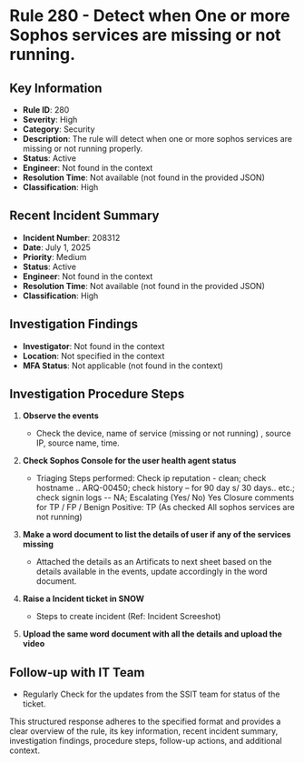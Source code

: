 # Rule 280 - Detect when One or more Sophos services are missing or not running.

## Key Information

- **Rule ID**: 280
- **Severity**: High
- **Category**: Security
- **Description**: The rule will detect when one or more sophos services are missing or not running properly.
- **Status**: Active
- **Engineer**: Not found in the context
- **Resolution Time**: Not available (not found in the provided JSON)
- **Classification**: High

## Recent Incident Summary

- **Incident Number**: 208312
- **Date**: July 1, 2025
- **Priority**: Medium
- **Status**: Active
- **Engineer**: Not found in the context
- **Resolution Time**: Not available (not found in the provided JSON)
- **Classification**: High

## Investigation Findings

- **Investigator**: Not found in the context
- **Location**: Not specified in the context
- **MFA Status**: Not applicable (not found in the context)

## Investigation Procedure Steps

1. **Observe the events**
   - Check the device, name of service (missing or not running) , source IP, source name, time.

2. **Check Sophos Console for the user health agent status**
   - Triaging Steps performed: Check ip reputation - clean; check hostname .. ARQ-00450; check history – for 90 day s/ 30 days.. etc.; check signin logs -- NA; Escalating (Yes/ No) Yes Closure comments for TP / FP / Benign Positive: TP (As checked All sophos services are not running)

3. **Make a word document to list the details of user if any of the services missing**
   - Attached the details as an Artificats to next sheet based on the details available in the events, update accordingly in the word document.

4. **Raise a Incident ticket in SNOW**
   - Steps to create incident (Ref: Incident Screeshot)

5. **Upload the same word document with all the details and upload the video**

## Follow-up with IT Team

- Regularly Check for the updates from the SSIT team for status of the ticket.

This structured response adheres to the specified format and provides a clear overview of the rule, its key information, recent incident summary, investigation findings, procedure steps, follow-up actions, and additional context.